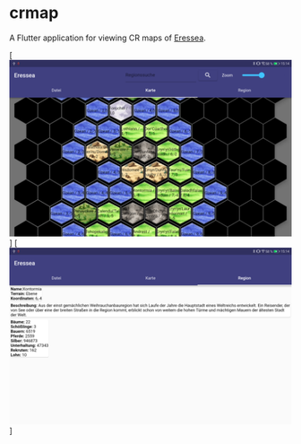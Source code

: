 # crmap

A Flutter application for viewing CR maps of [Eressea](https://www.eressea.de/en/).

[![Screenshot Karte](https://raw.githubusercontent.com/gvd-eressea/crmap/main/doc/Screenshot_Karte.png)]
[![Screenshot Region](https://raw.githubusercontent.com/gvd-eressea/crmap/main/doc/Screenshot_Region.png)]
